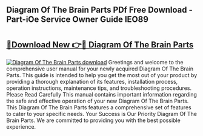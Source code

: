 ## Diagram Of The Brain Parts PDf Free Download - Part-iOe Service Owner Guide IEO89

# <h2><a href="http://dfrfc8i.blite.top/?on=Diagram+Of+The+Brain+Parts">🔗Download New 👉🔴 Diagram Of The Brain Parts</a></h2>

[![Diagram Of The Brain Parts download](https://i.imgur.com/lujVjoI.png)](http://dfrfc8i.blite.top/?on=Diagram+Of+The+Brain+Parts)
Greetings and welcome to the comprehensive user manual for your newly acquired Diagram Of The Brain Parts. This guide is intended to help you get the most out of your product by providing a thorough explanation of its features, installation process, operation instructions, maintenance tips, and troubleshooting procedures. Please Read Carefully This manual contains important information regarding the safe and effective operation of your new Diagram Of The Brain Parts. This Diagram Of The Brain Parts features a comprehensive set of features to cater to your specific needs. Your Success is Our Priority Diagram Of The Brain Parts. We are committed to providing you with the best possible experience.
